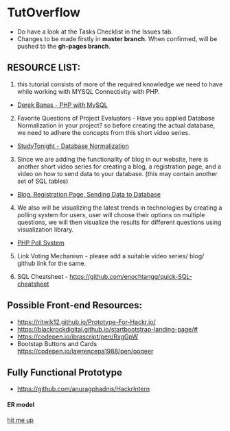 # TutOverflow

* Do have a look at the Tasks Checklist in the Issues tab. 
* Changes to be made firstly in **master branch**. When confirmed, will be pushed to the **gh-pages branch**.

## RESOURCE LIST:

1. this tutorial consists of more of the required knowledge we need to have while working with MYSQL Connectivity with PHP.
- [Derek Banas - PHP with MySQL](https://www.youtube.com/watch?v=l21g8dJmD7U&list=PL21E20F9A122DC853)

2. Favorite Questions of Project Evaluators - Have you applied Database Normalization in your project? so before creating the actual database, we need to adhere the concepts from this short video series.
- [StudyTonight - Database Normalization](https://www.youtube.com/watch?v=xoTyrdT9SZI&list=PLLGlmW7jT-nTr1ory9o2MgsOmmx2w8FB3)

3. Since we are adding the functionality of blog in our website, here is another short video series for creating a blog, a registration page, and a video on how to send data to your database. (this may contain another set of SQL tables)
- [Blog, Registration Page, Sending Data to Database](https://www.youtube.com/playlist?list=PLzD5adSnykcfPsKV2tFy25TWj9ReuX8AB)

4. We also will be visualizing the latest trends in technologies by creating a polling system for users, user will choose their options on multiple questions, we will then visualize the results for different questions using visualization library.
 - [PHP Poll System](https://www.youtube.com/playlist?list=PLfdtiltiRHWEdQ2Wzp8cOdz4Q0rNPuE3G)

5. Link Voting Mechanism  - please add a suitable video series/  blog/ github link for the same.

6. SQL Cheatsheet - https://github.com/enochtangg/quick-SQL-cheatsheet

## Possible Front-end Resources:

* https://ritwik12.github.io/Prototype-For-Hackr.io/
* https://blackrockdigital.github.io/startbootstrap-landing-page/#
* https://codepen.io/ibrascript/pen/RxgGpW
* Bootstap Buttons and Cards https://codepen.io/lawrencepa1988/pen/ooqeer

## Fully Functional Prototype
* https://github.com/anuragphadnis/HackrIntern

#### ER model
[hit me up](https://www.draw.io/?lightbox=1&highlight=0000ff&edit=_blank&layers=1&nav=1&title=Untitled%20Diagram.pdf#R7VxLk5s4EP4tOfhoF0ISj%2BPOJNkcslupndRm98gYjU0FgwvjeeyvX2GQDS3Z1oAAr71zSHAjhNTd%2Bvi61TDB96vXX7NgvfwtDVk8sa3wdYI%2FTmz%2B51D%2BXyF5qySY4FKyyKKwlKGD4CH6h1VCq5Juo5BtGg3zNI3zaN0UztMkYfO8IQuyLH1pNntK4%2BZd18GCSYKHeRDL0h9RmC9LqUetg%2FwLixZLcWdkVWceg%2FnPRZZuk%2Bp%2BExs%2F7f7K06tA9FW13yyDMH2pifCnCb7P0jQvj1av9ywulCvUVl73%2BcjZ%2FbgzluQ6F9jlBc9BvGVixLtx5W9CF7vZsKK9NcF3L8soZw%2FrYF6cfeHm57Jlvor5L8QPq%2B5YlrPXo0NC%2B4lyD2LpiuXZG29SXUAq1VS%2Bg53q98vBEEiob1kzgmgXVLZf7Hs%2BzJ8fVCpQqwNL6vjCO%2BGSb4XDQM3wOebN6W%2FyLP3J7tM4zbgkSRPe8u4pimMgCuJokfCfc64TxuV3hcYi7n%2B%2FVCdWURgWt1Hqu2kRAyqnQOWuQuWWQuXEgMrJeQ9kSfhLsagP%2BqupnL1G%2BV%2BFKmY2rX7%2B3dAMC6W1DvTCb5ZuszlrLIk8yBasakXV2quphyq0I2QZi4M8em4OQqWy6g7f0ogP7%2Bx6ED2UY68uqi910A8CHUkLppyx1NHOgPtZa9mUatg0jjmYH%2FNws4iCUHPmiCr8Gyks6Brwb0fSxfcCNq4WS2wM%2FJVQPWUL0tBF2a6k7Ls4XVyvskf1bK8jcuvDcx2L%2FTGxGDnAuT3gtLpgbPtnOjIHxr5kpns%2ByA2n12NishZMqGieZ8BzkczzhnBdRMb0XeC6xG7LI0BHFGKJOddFOuRwSCJhgaljBdz25rQyq%2FrOBx7K6%2Fh6Hm%2Bj6nuo59toDzNyhDy8GxFcYKbeAEHY%2Bmptsp%2FhG1Dte22CQUyPcH9GQReG0kCHU3tA1BBzrynjDxaEXFJEIteM1aNqXSZ0P4IkCbjosUjfPXLdL7iSxnRLuCK9IfWjk5HRybKJ412KbUZbU%2BEyLTJaSs21ZgQh1%2BEH1PNssTshsBJZM24u26%2Fa4HYQTCEEQ8ZtEILlLJNk36Hz%2BBTQC1%2FT303k8RW5ia%2FpIkr4dQ8cHLfr68XhUdUu5xrawUwJLQZy%2BZ4MPdhS628Y6KEuVZrnveDigNCoP3onej6JLct09bjdDIMrIP8wJbKHez09R7FMdf%2Fk6z%2FkHpEmV4wpY6rcFHWRMYXPPnsrTxHkCkFJbVC5m1gIvrEs4sMu7NABivCocSWEnSncutWOK31%2F5tXIkec2%2BnX9mSBVRRuBv2dQiRsveKs1WxcNNidmA5jVVDzRjo2agIfi1DvT3lI7%2FMFnyyG3xlSZr9VxxPocRDFfwJcJKFmal%2BPEH6fYEMIQTIBFHSJBjLIGwQjGyPuG7TCmS3h0OWDhtE0Euv1l%2FrAGtRw6wnEhquimp01wbSLTsh8Zn%2FHk6jNN46pdtXXoxIVmw%2BiZHy6KwwaYP2znc7bZPG1j0ZLfpNZYcb0QPWZQAi%2B9ViM7kHIq0olEYWOYY2llY41txzEjHtVeeV%2F0m2jQ77EzS1Q31WwEADRSbUOmlT3AhYmqBKivvDLRIU4jKoPqZr9MKIPaGspoxyIPkWozSm3PMCs6VU%2BMkVHLU%2BD2CEEtS6tg7IZhYaHBOteudUS1DAStW7aPXKhA8ssxOUxKkLab3Y4NOupvp4Waqlc%2FtchnHvHr7jC1ZtbeXcykowTHqXvDqHtykPAR1NIZMKxzhyl2Q0koOGD7TE5pz1L2L0Wdbo9BiahtOAdFVcxOikT2taKWfkwidfJ7Wszrc0ETP3y4lSConiZD1m5qGZtXEu7MxZoyUlfg%2BA0%2FQaq3d7Bi4frO8TWqzXlkNvzAgmy%2BLPpNQv7vp9c1V%2FE1vzwFozMFAe8rOqMq%2Fn18Dd%2FGwjNhUxhhDpliol0LT09FC2r6YbcPJIQLNmjlRTEJSltGEi54u4Za%2FUUSpionTO1AKM3qXpRZfVNmJb2ZVQxZevmGyz6yPIjiK87Tj5qZclRFydKTThSJPqe7jZMOFHdemfXWn5weWKUOUhhdtY8Ltw5bvf7ZtVbkCFbWQdB1tFUyDC76IK50XNIOFxGymnWwLgY9GYqc4YjdZiTcObJ1L7AaFlk%2BUK6lKHDoi1K6cpxwK%2FWwIyu%2BM5fXqV6TcsdHcKxO8FwFwRMP3ovBNoREBRk03vvBjTbdwCF64NYGf3RqVQbcP0YINedOXXkJ9JWi8GQKfAsls%2BPq%2FHSZ8u2VF%2FoeCEVU%2B8J9VRd6tqFngHZsX8f5y8N0G9BMB7XFdHyuJ3OY7mls9Q7OKW1Abag3ILUR9zpTCVdG1tv18Y2fi0Sh%2F755tLb3%2Fi9U7G5l%2BKD3ZSv3Vano6RSjdQ4v%2FEZ8URQjeBOjxQjiGdUoRriswIO2zar4MCFmAbsbSqpIAQ5Fp%2BsLeGBsnbqgcxrG6%2FxWxfsj3HNfYBr1S47wy0lO25c%2FEbCcA2tlDPIenQTGoJ9gokCHms9UI0xeZ5duyE9KWEf8YAhlCB8c%2BCNq3qgfALSB%2B7XehNyXX%2FW%2FCenL2YCHIA4qa18pKYNI60kLw1cRbwMlUb7WG0K7T7dFyWLSadfxa5AstsHiUNtzuzwcQ5MrXgpRmhy%2F2%2BT85%2BEL7eWCPHwHH3%2F6Fw%3D%3D)